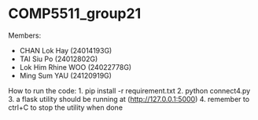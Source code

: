 # COMP5511_group21

Members: 
- CHAN Lok Hay (24014193G)
- TAI Siu Po (24012802G)
- Lok Him Rhine WOO (24022778G)
- Ming Sum YAU (24120919G)


How to run the code:
    1. pip install -r requirement.txt
    2. python connect4.py
    3. a flask utility should be running at (http://127.0.0.1:5000)
    4. remember to ctrl+C to stop the utility when done
